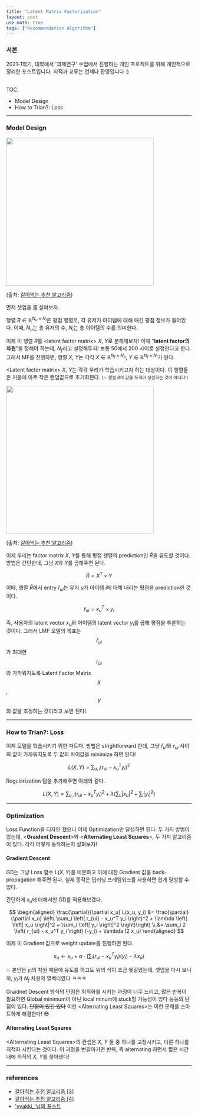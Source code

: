 ```yaml
---
title: "Latent Matrix Factorization"
layout: post
use_math: true
tags: ["Recommendation Algorithm"]
---
```


### 서론
2021-1학기, 대학에서 '과제연구' 수업에서 진행하는 개인 프로젝트를 위해 개인적으로 정리한 포스트입니다. 지적과 교류는 언제나 환영입니다 :)

<br><span class="statement-title">TOC.</span><br>

- Model Design 
- How to Trian?: Loss

<hr/>

### Model Design

<div class="img-wrapper">
  <img src="https://t1.daumcdn.net/cfile/tistory/99A2523D5C910CD90B" width="400px">
  <p>
  (출처: <a href="https://yeomko.tistory.com/5?category=805638">갈아먹는 추천 알고리즘</a>)
  </p>
</div>

먼저 셋업을 좀 살펴보자.

행렬 $R \in \mathbb{R}^{N_u \times N_i}$은 평점 행렬로, 각 유저가 아이템에 대해 매긴 평점 정보가 들어있다. 이때, $N_u$는 총 유저의 수, $N_i$는 총 아이템의 수를 의미한다.

이제 이 행렬 $R$를 \<latent factor matrix\> $X$, $Y$로 분해해보자! <span class="half_HL">이때 "**latent factor의 차원**"을 정해야 하는데, $N_f$라고 설정해두자!</span> 보통 50에서 200 사이로 설정한다고 한다. 그래서 MF를 진행하면, 행렬 $X$, $Y$는 각각 $X \in \mathbb{R}^{N_f \times N_u}$, $Y \in \mathbb{R}^{N_f \times N_i}$가 된다. 

\<Latent factor matrix\> $X$, $Y$는 각각 우리가 학습시키고자 하는 대상이다. 이 행렬들은 처음에 아주 작은 랜덤값으로 초기화된다. <small>(💥 행렬 $R$의 값을 쪼개어 생성하는 것이 아니다!)</small>

<div class="img-wrapper">
  <img src="https://t1.daumcdn.net/cfile/tistory/990FBA3A5C910D0A1A" width="400px">
  <p>
  (출처: <a href="https://yeomko.tistory.com/5?category=805638">갈아먹는 추천 알고리즘</a>)
  </p>
</div>

이제 우리는 factor matrix $X$, $Y$를 통해 평점 행렬의 prediction인 $\hat{R}$을 유도할 것이다. 방법은 간단한데, 그냥 $X$와 $Y$를 곱해주면 된다.

$$
\hat{R} = X^T \times Y
$$

이때, 행렬 $\hat{R}$에서 entry $\hat{r}_{ui}$는 유저 $u$가 아이템 $i$에 대해 내리는 평점을 prediction한 것이다. 

$$
\hat{r}_{ui} = x_u^T \times y_i
$$

즉, 사용자의 latent vector $x_u$와 아이템의 latent vector $y_i$를 곱해 평점을 추론하는 것이다. 그래서 <span class="half_HL">LMF 모델의 목표는 $$\hat{r}_{ui}$$가 최대한 $$r_{ui}$$와 가까워지도록 Latent Factor Matrix $$X$$, $$Y$$의 값을 조정하는 것이라고 보면 된다!</span>

<hr/>

### How to Trian?: Loss

이제 모델을 학습시키기 위한 파트다. 방법은 strightforward 한데, 그냥 $\hat{r}_ui$와 $r_{ui}$ 사이의 값이 가까워지도록 두 값의 차이값을 minimize 하면 된다!

$$
L(X, Y) = \sum_{u, i} \left( r_{ui} - x_u^T y_i \right)^2
$$

Regularization 텀을 추가해주면 아래와 같다.

$$
L(X, Y) = \sum_{u, i} \left( r_{ui} - x_u^T y_i \right)^2 + \lambda \left( \sum_u \left| x_u \right|^2 + \sum_i \left| y_i \right|^2 \right)
$$

<hr/>

### Optimization

Loss Function을 디자인 했으니 이제 Optimization만 달성하면 된다. 두 가지 방법이 있는데, \<**Graident Descent**\>와 \<**Alternating Least Squares**\>, 두 가지 알고리즘이 있다. 각각 어떻게 동작하는지 살펴보자!

#### Gradient Descent

GD는 그냥 Loss 함수 $L(X, Y)$를 미분하고 이에 대한 Gradient 값을 back-propagation 해주면 된다. 실제 동작은 딥러닝 프레임워크를 사용하면 쉽게 달성할 수 있다.

간단하게 $x_u$에 대해서만 GD를 적용해보겠다.

$$
\begin{aligned}
\frac{\partial}{\partial x_u} L(x_u, y_i) &= \frac{\partial}{\partial x_u} \left( \sum_i \left( r_{ui} - x_u^T y_i \right)^2  + \lambda \left( \left| x_u \right|^2 + \sum_i \left| y_i \right|^2 \right)\right) \\
&= \sum_i 2 \left( r_{ui} - x_u^T y_i \right) (-y_i) + \lambda (2 x_u)
\end{aligned}
$$

이제 이 Gradient 값으로 weight update를 진행하면 된다.

$$
x_u \leftarrow x_u + \alpha \cdot \left( \sum_i \left( r_{ui} - x_u^T y_i \right) (y_i) - \lambda x_u \right)
$$

💥 본인은 $y_i$의 차원 때문에 유도를 하고도 위의 식이 조금 헷갈렸는데, 셋업을 다시 보니까, $y_i$가 $N_f$ 차원의 열벡터였다 ㅋㅋㅋ

Graidnet Descent 방식의 단점은 최적화를 시키는 과정이 너무 느리고, 많은 반복이 필요하면 Global minimum이 아닌 local minum에 stuck할 가능성이 있다 등등의 단점이 있다. ~~단점이 있긴 있다~~ 이런 \<Alternating Least Squares\>는 이런 문제를 스마트하게 해결한다! 😎

#### Alternating Least Sqaures

\<Alternating Least Squares\>의 컨셉은 <span class="half_HL">$X$, $Y$ 둘 중 하나를 고정시키고, 다른 하나를 최적화 시킨다</span>는 것이다. 이 과정을 번갈아가면 반복, 즉 alternating 하면서 짧은 시간 내에 최적의 $X$, $Y$를 찾아낸다!



<hr/>

### references

- [갈아먹는 추천 알고리즘 [3]](https://yeomko.tistory.com/5?category=805638)
- [갈아먹는 추천 알고리즘 [4]](https://yeomko.tistory.com/4?category=805638)
- ['vvakki_'님의 포스트](https://velog.io/@vvakki_/Matrix-Factorization-2)